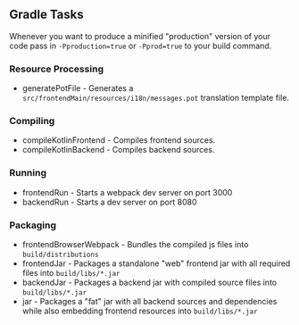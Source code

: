 ## Gradle Tasks
Whenever you want to produce a minified "production" version of your code pass in `-Pproduction=true` or `-Pprod=true` to your build command.

### Resource Processing
* generatePotFile - Generates a `src/frontendMain/resources/i18n/messages.pot` translation template file.
### Compiling
* compileKotlinFrontend - Compiles frontend sources.
* compileKotlinBackend - Compiles backend sources.
### Running
* frontendRun - Starts a webpack dev server on port 3000
* backendRun - Starts a dev server on port 8080
### Packaging
* frontendBrowserWebpack - Bundles the compiled js files into `build/distributions`
* frontendJar - Packages a standalone "web" frontend jar with all required files into `build/libs/*.jar`
* backendJar - Packages a backend jar with compiled source files into `build/libs/*.jar`
* jar - Packages a "fat" jar with all backend sources and dependencies while also embedding frontend resources into `build/libs/*.jar`

